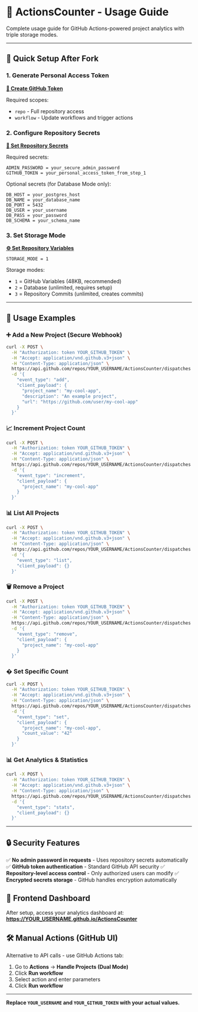 # 📖 ActionsCounter - Usage Guide

Complete usage guide for GitHub Actions-powered project analytics with triple storage modes.

---

## 🚀 Quick Setup After Fork

### 1. Generate Personal Access Token
**[📝 Create GitHub Token](https://github.com/settings/tokens/new?scopes=repo,workflow&description=ActionsCounter%20Token)**

Required scopes:
- `repo` - Full repository access
- `workflow` - Update workflows and trigger actions

### 2. Configure Repository Secrets
**[🔐 Set Repository Secrets](https://github.com/{YOUR_USERNAME}/ActionsCounter/settings/secrets/actions)**

Required secrets:
```
ADMIN_PASSWORD = your_secure_admin_password
GITHUB_TOKEN = your_personal_access_token_from_step_1
```

Optional secrets (for Database Mode only):
```
DB_HOST = your_postgres_host
DB_NAME = your_database_name
DB_PORT = 5432
DB_USER = your_username
DB_PASS = your_password
DB_SCHEMA = your_schema_name
```

### 3. Set Storage Mode
**[⚙️ Set Repository Variables](https://github.com/{YOUR_USERNAME}/ActionsCounter/settings/variables/actions)**

```
STORAGE_MODE = 1
```

Storage modes:
- `1` = GitHub Variables (48KB, recommended)
- `2` = Database (unlimited, requires setup)
- `3` = Repository Commits (unlimited, creates commits)

---

## 🎯 Usage Examples

### ➕ Add a New Project (Secure Webhook)

```bash
curl -X POST \
  -H "Authorization: token YOUR_GITHUB_TOKEN" \
  -H "Accept: application/vnd.github.v3+json" \
  -H "Content-Type: application/json" \
  https://api.github.com/repos/YOUR_USERNAME/ActionsCounter/dispatches \
  -d '{
    "event_type": "add",
    "client_payload": {
      "project_name": "my-cool-app",
      "description": "An example project",
      "url": "https://github.com/user/my-cool-app"
    }
  }'
```

### 📈 Increment Project Count

```bash
curl -X POST \
  -H "Authorization: token YOUR_GITHUB_TOKEN" \
  -H "Accept: application/vnd.github.v3+json" \
  -H "Content-Type: application/json" \
  https://api.github.com/repos/YOUR_USERNAME/ActionsCounter/dispatches \
  -d '{
    "event_type": "increment",
    "client_payload": {
      "project_name": "my-cool-app"
    }
  }'
```

### 📊 List All Projects

```bash
curl -X POST \
  -H "Authorization: token YOUR_GITHUB_TOKEN" \
  -H "Accept: application/vnd.github.v3+json" \
  -H "Content-Type: application/json" \
  https://api.github.com/repos/YOUR_USERNAME/ActionsCounter/dispatches \
  -d '{
    "event_type": "list",
    "client_payload": {}
  }'
```

### 🗑️ Remove a Project

```bash
curl -X POST \
  -H "Authorization: token YOUR_GITHUB_TOKEN" \
  -H "Accept: application/vnd.github.v3+json" \
  -H "Content-Type: application/json" \
  https://api.github.com/repos/YOUR_USERNAME/ActionsCounter/dispatches \
  -d '{
    "event_type": "remove",
    "client_payload": {
      "project_name": "my-cool-app"
    }
  }'
```

### � Set Specific Count

```bash
curl -X POST \
  -H "Authorization: token YOUR_GITHUB_TOKEN" \
  -H "Accept: application/vnd.github.v3+json" \
  -H "Content-Type: application/json" \
  https://api.github.com/repos/YOUR_USERNAME/ActionsCounter/dispatches \
  -d '{
    "event_type": "set",
    "client_payload": {
      "project_name": "my-cool-app",
      "count_value": "42"
    }
  }'
```

### 📊 Get Analytics & Statistics

```bash
curl -X POST \
  -H "Authorization: token YOUR_GITHUB_TOKEN" \
  -H "Accept: application/vnd.github.v3+json" \
  -H "Content-Type: application/json" \
  https://api.github.com/repos/YOUR_USERNAME/ActionsCounter/dispatches \
  -d '{
    "event_type": "stats",
    "client_payload": {}
  }'
```

---

## 🔒 Security Features

✅ **No admin password in requests** - Uses repository secrets automatically
✅ **GitHub token authentication** - Standard GitHub API security
✅ **Repository-level access control** - Only authorized users can modify
✅ **Encrypted secrets storage** - GitHub handles encryption automatically

## 📱 Frontend Dashboard

After setup, access your analytics dashboard at:
**https://YOUR_USERNAME.github.io/ActionsCounter**

## 🛠️ Manual Actions (GitHub UI)

Alternative to API calls - use GitHub Actions tab:
1. Go to **Actions** → **Handle Projects (Dual Mode)**
2. Click **Run workflow**
3. Select action and enter parameters
4. Click **Run workflow**

---

**Replace `YOUR_USERNAME` and `YOUR_GITHUB_TOKEN` with your actual values.**

